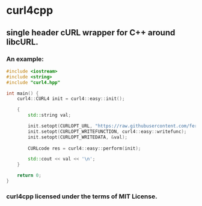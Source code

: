 # curl4cpp
## single header cURL wrapper for C++ around libcURL.

### An example: 
```cpp
#include <iostream>
#include <string>
#include "curl4.hpp"

int main() {
    curl4::CURL4 init = curl4::easy::init();

    {
        std::string val;

        init.setopt(CURLOPT_URL, "https://raw.githubusercontent.com/ferhatgec/bufsize/master/example.cpp");
        init.setopt(CURLOPT_WRITEFUNCTION, curl4::easy::writefunc);
        init.setopt(CURLOPT_WRITEDATA, &val);
        
        CURLcode res = curl4::easy::perform(init);

        std::cout << val << '\n';
    }

    return 0;
}
```

### curl4cpp licensed under the terms of MIT License.
